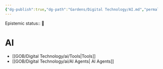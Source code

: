 ```yaml
---
{"dg-publish":true,"dg-path":"Gardens/Digital Technology/AI.md","permalink":"/gardens/digital-technology/ai/","tags":["ai","dashboard"]}
---
```


Epistemic status:: 🌱

# AI 
- [[GOB/Digital Technology/ai/Tools\|Tools]]
- [[GOB/Digital Technology/ai/AI Agents\| AI Agents]]